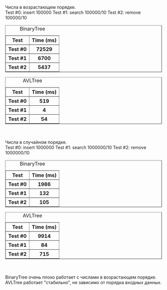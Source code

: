 Числа в возрастающем порядке.
<br>
Test #0: insert 100000
Test #1: search 100000/10 
Test #2: remove 100000/10 
<br>

<table border="1">
<caption>BinaryTree</caption>
<tr><th>Test</th><th>Time (ms)</th></tr>
<tr><th>Test #0</th><th>72529</th></tr>
<tr><th>Test #1</th><th>6700</th></tr>
<tr><th>Test #2</th><th>5437</th></tr>
</table>

<table border="1">
<caption>AVLTree</caption>
<tr><th>Test</th><th>Time (ms)</th></tr>
<tr><th>Test #0</th><th>519</th></tr>
<tr><th>Test #1</th><th>4</th></tr>
<tr><th>Test #2</th><th>54</th></tr>
</table>

<br>
<br>
Числа в cлучайном порядке.
<br>
Test #0: insert 1000000
Test #1: search 1000000/10 
Test #2: remove 1000000/10 
<br>

<table border="1">
<caption>BinaryTree</caption>
<tr><th>Test</th><th>Time (ms)</th></tr>
<tr><th>Test #0</th><th>1986</th></tr>
<tr><th>Test #1</th><th>132</th></tr>
<tr><th>Test #2</th><th>105</th></tr>
</table>

<table border="1">
<caption>AVLTree</caption>
<tr><th>Test</th><th>Time (ms)</th></tr>
<tr><th>Test #0</th><th>9914</th></tr>
<tr><th>Test #1</th><th>84</th></tr>
<tr><th>Test #2</th><th>715</th></tr>
</table>
<br>
<br>
BinaryTree очень плохо работает с числами в возрастающем порядке.
AVLTree работает "стабильно", не зависимо от порядка входных данных.
<br>